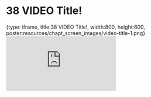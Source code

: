 # 38 VIDEO Title!
 
{type: iframe, title:38 VIDEO Title!, width:800, height:600, poster:resources/chapt_screen_images/video-title-1.png}
![](https://hutchdatascience.org/AI_for_Decision_Makers/no_toc/video-title-1.html)
 

 
